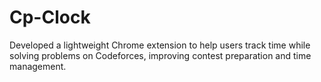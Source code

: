 # Cp-Clock
Developed a lightweight Chrome extension to help users track time while solving problems on Codeforces,  improving contest preparation and time management.
